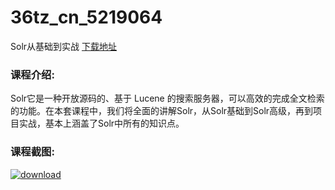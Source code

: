 # 36tz_cn_5219064
Solr从基础到实战
[下载地址](http://www.36tz.cn/article/5219064 "下载地址")
### 课程介绍:
Solr它是一种开放源码的、基于 Lucene 的搜索服务器，可以高效的完成全文检索的功能。在本套课程中，我们将全面的讲解Solr，从Solr基础到Solr高级，再到项目实战，基本上涵盖了Solr中所有的知识点。

### 课程截图:
[![download](http://36tz.cn/muke_img/2021_03_2-71.png "下载地址")](http://www.36tz.cn "下载地址")

